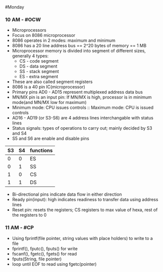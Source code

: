 #Monday 
### 10 AM - #OCW 
- Microprocessors
- Focus on 8086 microprocessor
- 8086 operates in 2 modes: maximum and minimum
- 8086 has a 20 line address bus == 2^20 bytes of memory == 1 MB
- Microprocessor memory is divided into segment of different sizes, generally 4 types:
	- CS - code segment
	- DS - data segment
	- SS - stack segment
	- ES - extra segment
- These are also called segment registers
- 8086 is a 40 pin IC(microprocessor)
- Primary pins AD0 - AD15 represent multiplexed address data bus
- MN/MX pin is an input pin: If MN/MX is high, processor is in minimum mode(and MN/MX low for maximum)
- Minimum mode: CPU issues controls :: Maximum mode: CPU is issued controls
- AD16 - AD19 (or S3-S6) are 4 address lines interchangable with status lines
- Status signals: types of operations to carry out; mainly decided by S3 and S4
- S5 and S6 are enable and disable pins

| S3  | S4  | functions |
| --- | --- | --------- |
| 0   | 0   | ES        |
| 0   | 1   | SS        |
| 1   | 0   | CS        |
| 1   | 1   | DS        |

- Bi-directional pins indicate data flow in either direction
- Ready pin(input): high indicates readiness to transfer data using address lines
- Reset pin: resets the registers; CS registers to max value of hexa, rest of the registers to 0

### 11 AM - #CP 
- Using fprintf(file pointer, string values with place holders) to write to a file
- fprintf(), fputc(), fputs() for write
- fscanf(), fgetc(), fgets() for read
- fputs(String, file pointer)
- loop until EOF to read using fgetc(pointer)
